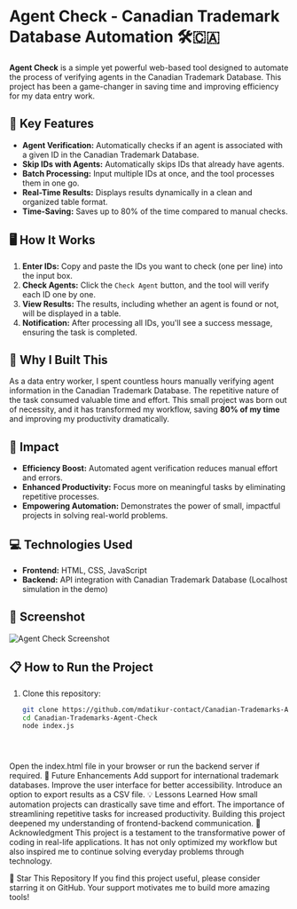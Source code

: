 # Agent Check - Canadian Trademark Database Automation 🛠️🇨🇦

**Agent Check** is a simple yet powerful web-based tool designed to automate the process of verifying agents in the Canadian Trademark Database. This project has been a game-changer in saving time and improving efficiency for my data entry work.

## 🚀 Key Features
- **Agent Verification:** Automatically checks if an agent is associated with a given ID in the Canadian Trademark Database.
- **Skip IDs with Agents:** Automatically skips IDs that already have agents.
- **Batch Processing:** Input multiple IDs at once, and the tool processes them in one go.
- **Real-Time Results:** Displays results dynamically in a clean and organized table format.
- **Time-Saving:** Saves up to 80% of the time compared to manual checks.

## 🖥️ How It Works
1. **Enter IDs:** Copy and paste the IDs you want to check (one per line) into the input box.
2. **Check Agents:** Click the `Check Agent` button, and the tool will verify each ID one by one.
3. **View Results:** The results, including whether an agent is found or not, will be displayed in a table.
4. **Notification:** After processing all IDs, you'll see a success message, ensuring the task is completed.

## 📖 Why I Built This
As a data entry worker, I spent countless hours manually verifying agent information in the Canadian Trademark Database. The repetitive nature of the task consumed valuable time and effort. This small project was born out of necessity, and it has transformed my workflow, saving **80% of my time** and improving my productivity dramatically.

## 🌟 Impact
- **Efficiency Boost:** Automated agent verification reduces manual effort and errors.
- **Enhanced Productivity:** Focus more on meaningful tasks by eliminating repetitive processes.
- **Empowering Automation:** Demonstrates the power of small, impactful projects in solving real-world problems.

## 💻 Technologies Used
- **Frontend:** HTML, CSS, JavaScript
- **Backend:** API integration with Canadian Trademark Database (Localhost simulation in the demo)

## 📸 Screenshot
![Agent Check Screenshot](https://github.com/user-attachments/assets/1a77ea69-fef5-47cb-8762-fc2ed23c6649)


## 📋 How to Run the Project
1. Clone this repository:
   ```bash
   git clone https://github.com/mdatikur-contact/Canadian-Trademarks-Agent-Check.git
   cd Canadian-Trademarks-Agent-Check
   node index.js





Open the index.html file in your browser or run the backend server if required.
🌟 Future Enhancements
Add support for international trademark databases.
Improve the user interface for better accessibility.
Introduce an option to export results as a CSV file.
💡 Lessons Learned
How small automation projects can drastically save time and effort.
The importance of streamlining repetitive tasks for increased productivity.
Building this project deepened my understanding of frontend-backend communication.
🙌 Acknowledgment
This project is a testament to the transformative power of coding in real-life applications. It has not only optimized my workflow but also inspired me to continue solving everyday problems through technology.


🌟 Star This Repository
If you find this project useful, please consider starring it on GitHub. Your support motivates me to build more amazing tools!


